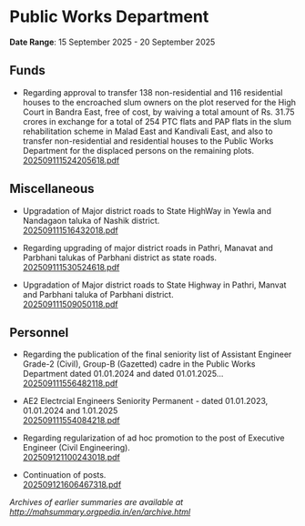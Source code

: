 # Public Works Department

**Date Range**: 15 September 2025 - 20 September 2025


## Funds
- Regarding approval to transfer 138 non-residential and 116 residential houses to the encroached slum owners on the plot reserved for the High Court in Bandra East, free of cost, by waiving a total amount of Rs. 31.75 crores in exchange for a total of 254 PTC flats and PAP flats in the slum rehabilitation scheme in Malad East and Kandivali East, and also to transfer non-residential and residential houses to the Public Works Department for the displaced persons on the remaining plots.\
  [202509111524205618.pdf](https://gr.maharashtra.gov.in/Site/Upload/Government%20Resolutions/English/202509111524205618.pdf)

## Miscellaneous
- Upgradation  of Major district roads to State HighWay  in Yewla and Nandagaon  taluka of Nashik district.\
  [202509111516432018.pdf](https://gr.maharashtra.gov.in/Site/Upload/Government%20Resolutions/English/202509111516432018.pdf)

- Regarding upgrading of major district roads in Pathri, Manavat and Parbhani talukas of Parbhani district as state roads.\
  [202509111530524618.pdf](https://gr.maharashtra.gov.in/Site/Upload/Government%20Resolutions/English/202509111530524618.pdf)

- Upgradation  of Major district roads  to State Highway in Pathri, Manvat and  Parbhani  taluka of Parbhani district.\
  [202509111509050118.pdf](https://gr.maharashtra.gov.in/Site/Upload/Government%20Resolutions/English/202509111509050118.pdf)

## Personnel
- Regarding the publication of the final seniority list of Assistant Engineer Grade-2 (Civil), Group-B (Gazetted) cadre in the Public Works Department dated 01.01.2024 and dated 01.01.2025...\
  [202509111556482118.pdf](https://gr.maharashtra.gov.in/Site/Upload/Government%20Resolutions/English/202509111556482118.pdf)

- AE2 Electrcial Engineers Seniority  Permanent -  dated 01.01.2023, 01.01.2024 and 1.01.2025\
  [202509111554084218.pdf](https://gr.maharashtra.gov.in/Site/Upload/Government%20Resolutions/English/202509111554084218.pdf)

- Regarding regularization of ad hoc promotion to the post of Executive Engineer (Civil Engineering).\
  [202509121100243018.pdf](https://gr.maharashtra.gov.in/Site/Upload/Government%20Resolutions/English/202509121100243018.pdf)

- Continuation of posts.\
  [202509121606467318.pdf](https://gr.maharashtra.gov.in/Site/Upload/Government%20Resolutions/English/202509121606467318.pdf)


*Archives of earlier summaries are available at http://mahsummary.orgpedia.in/en/archive.html*